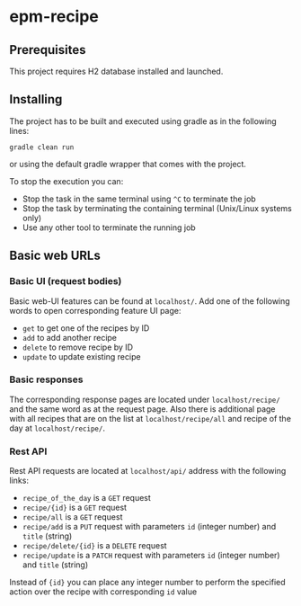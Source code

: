 # epm-recipe

## Prerequisites

This project requires H2 database installed and launched.

## Installing


The project has to be built and executed using gradle as in the following lines:

```
gradle clean run
```

or using the default gradle wrapper that comes with the project.

To stop the execution you can:

- Stop the task in the same terminal using `^C` to terminate the job
- Stop the task by terminating the containing terminal (Unix/Linux systems only)
- Use any other tool to terminate the running job

## Basic web URLs

### Basic UI (request bodies)

Basic web-UI features can be found at `localhost/`. Add one of the following words to open corresponding feature UI page:

- `get` to get one of the recipes by ID
- `add` to add another recipe
- `delete` to remove recipe by ID
- `update` to update existing recipe

### Basic responses

The corresponding response pages are located under `localhost/recipe/` and the same word as at the request page. Also there is additional page with all recipes that are on the list at `localhost/recipe/all` and recipe of the day at `localhost/recipe/`.

### Rest API

Rest API requests are located at `localhost/api/` address with the following links:

- `recipe_of_the_day` is a `GET` request
- `recipe/{id}` is a `GET` request
- `recipe/all` is a `GET` request
- `recipe/add` is a `PUT` request with parameters `id` (integer number) and `title` (string)
- `recipe/delete/{id}` is a `DELETE` request
- `recipe/update` is a `PATCH` request with parameters `id` (integer number) and `title` (string)

Instead of `{id}` you can place any integer number to perform the specified action over the recipe with corresponding `id` value